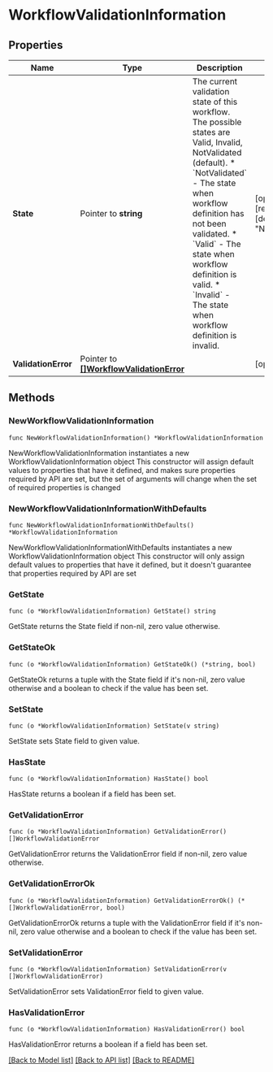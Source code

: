 # WorkflowValidationInformation

## Properties

Name | Type | Description | Notes
------------ | ------------- | ------------- | -------------
**State** | Pointer to **string** | The current validation state of this workflow. The possible states are Valid, Invalid, NotValidated (default). * &#x60;NotValidated&#x60; - The state when workflow definition has not been validated. * &#x60;Valid&#x60; - The state when workflow definition is valid. * &#x60;Invalid&#x60; - The state when workflow definition is invalid. | [optional] [readonly] [default to "NotValidated"]
**ValidationError** | Pointer to [**[]WorkflowValidationError**](workflow.ValidationError.md) |  | [optional] 

## Methods

### NewWorkflowValidationInformation

`func NewWorkflowValidationInformation() *WorkflowValidationInformation`

NewWorkflowValidationInformation instantiates a new WorkflowValidationInformation object
This constructor will assign default values to properties that have it defined,
and makes sure properties required by API are set, but the set of arguments
will change when the set of required properties is changed

### NewWorkflowValidationInformationWithDefaults

`func NewWorkflowValidationInformationWithDefaults() *WorkflowValidationInformation`

NewWorkflowValidationInformationWithDefaults instantiates a new WorkflowValidationInformation object
This constructor will only assign default values to properties that have it defined,
but it doesn't guarantee that properties required by API are set

### GetState

`func (o *WorkflowValidationInformation) GetState() string`

GetState returns the State field if non-nil, zero value otherwise.

### GetStateOk

`func (o *WorkflowValidationInformation) GetStateOk() (*string, bool)`

GetStateOk returns a tuple with the State field if it's non-nil, zero value otherwise
and a boolean to check if the value has been set.

### SetState

`func (o *WorkflowValidationInformation) SetState(v string)`

SetState sets State field to given value.

### HasState

`func (o *WorkflowValidationInformation) HasState() bool`

HasState returns a boolean if a field has been set.

### GetValidationError

`func (o *WorkflowValidationInformation) GetValidationError() []WorkflowValidationError`

GetValidationError returns the ValidationError field if non-nil, zero value otherwise.

### GetValidationErrorOk

`func (o *WorkflowValidationInformation) GetValidationErrorOk() (*[]WorkflowValidationError, bool)`

GetValidationErrorOk returns a tuple with the ValidationError field if it's non-nil, zero value otherwise
and a boolean to check if the value has been set.

### SetValidationError

`func (o *WorkflowValidationInformation) SetValidationError(v []WorkflowValidationError)`

SetValidationError sets ValidationError field to given value.

### HasValidationError

`func (o *WorkflowValidationInformation) HasValidationError() bool`

HasValidationError returns a boolean if a field has been set.


[[Back to Model list]](../README.md#documentation-for-models) [[Back to API list]](../README.md#documentation-for-api-endpoints) [[Back to README]](../README.md)


